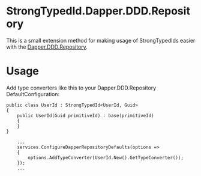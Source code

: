 # StrongTypedId.Dapper.DDD.Repository

This is a small extension method for making usage of StrongTypedIds easier with the [Dapper.DDD.Repository](https://github.com/steffenskov/Dapper.DDD.Repository).

# Usage

Add type converters like this to your Dapper.DDD.Repository DefaultConfiguration:

```
public class UserId : StrongTypedId<UserId, Guid>
{
	public UserId(Guid primitiveId) : base(primitiveId)
	{
	}
}
```
```
	...
	services.ConfigureDapperRepositoryDefaults(options =>
	{
		options.AddTypeConverter(UserId.New().GetTypeConverter());
	});
	...
```